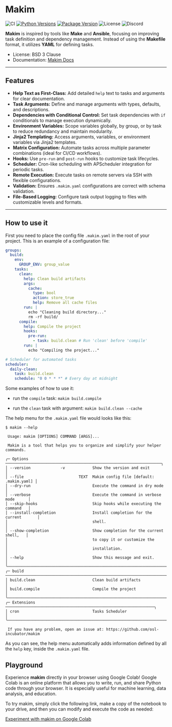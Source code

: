 # Makim

![CI](https://img.shields.io/github/actions/workflow/status/osl-incubator/makim/main.yaml?logo=github&label=CI)
[![Python Versions](https://img.shields.io/pypi/pyversions/makim)](https://pypi.org/project/makim/)
[![Package Version](https://img.shields.io/pypi/v/makim?color=blue)](https://pypi.org/project/makim/)
![License](https://img.shields.io/pypi/l/makim?color=blue)
![Discord](https://img.shields.io/discord/796786891798085652?logo=discord&color=blue)

**Makim** is inspired by tools like **Make** and **Ansible**, focusing on
improving task definition and dependency management. Instead of using the
**Makefile** format, it utilizes **YAML** for defining tasks.

- License: BSD 3 Clause
- Documentation: [Makim Docs](https://osl-incubator.github.io/makim)

---

## Features

- **Help Text as First-Class:** Add detailed `help` text to tasks and arguments
  for clear documentation.
- **Task Arguments:** Define and manage arguments with types, defaults, and
  descriptions.
- **Dependencies with Conditional Control:** Set task dependencies with `if`
  conditionals to manage execution dynamically.
- **Environment Variables:** Scope variables globally, by group, or by task to
  reduce redundancy and maintain modularity.
- **Jinja2 Templating:** Access arguments, variables, or environment variables
  via Jinja2 templates.
- **Matrix Configuration:** Automate tasks across multiple parameter
  combinations (ideal for CI/CD workflows).
- **Hooks:** Use `pre-run` and `post-run` hooks to customize task lifecycles.
- **Scheduler:** Cron-like scheduling with APScheduler integration for periodic
  tasks.
- **Remote Execution:** Execute tasks on remote servers via SSH with flexible
  configurations.
- **Validation:** Ensures `.makim.yaml` configurations are correct with schema
  validation.
- **File-Based Logging:** Configure task output logging to files with customizable
  levels and formats.

---

## How to use it

First you need to place the config file `.makim.yaml` in the root of your
project. This is an example of a configuration file:

```yaml
groups:
  build:
    env:
      GROUP_ENV: group_value
    tasks:
      clean:
        help: Clean build artifacts
        args:
          cache:
            type: bool
            action: store_true
            help: Remove all cache files
        run: |
          echo "Cleaning build directory..."
          rm -rf build/
      compile:
        help: Compile the project
        hooks:
          pre-run:
            - task: build.clean # Run 'clean' before 'compile'
        run: |
          echo "Compiling the project..."

# Scheduler for automated tasks
scheduler:
  daily-clean:
    task: build.clean
    schedule: "0 0 * * *" # Every day at midnight
```

Some examples of how to use it:

- run the `compile` task: `makim build.compile`

- run the `clean` task with argument: `makim build.clean --cache`

The help menu for the `.makim.yaml` file would looks like this:

```
$ makim --help

 Usage: makim [OPTIONS] COMMAND [ARGS]...

 Makim is a tool that helps you to organize and simplify your helper commands.

╭─ Options ────────────────────────────────────────────────────────────────────╮
│ --version             -v            Show the version and exit                │
│ --file                        TEXT  Makim config file [default: .makim.yaml] │
│ --dry-run                           Execute the command in dry mode          │
│ --verbose                           Execute the command in verbose mode      │
│ --skip-hooks                        Skip hooks while executing the command   │
│ --install-completion                Install completion for the current       │
│                                     shell.                                   │
│ --show-completion                   Show completion for the current shell,   │
│                                     to copy it or customize the              │
│                                     installation.                            │
│ --help                              Show this message and exit.              │
╰──────────────────────────────────────────────────────────────────────────────╯
╭─ build ──────────────────────────────────────────────────────────────────────╮
│ build.clean                         Clean build artifacts                    │
│ build.compile                       Compile the project                      │
╰──────────────────────────────────────────────────────────────────────────────╯
╭─ Extensions ─────────────────────────────────────────────────────────────────╮
│ cron                                Tasks Scheduler                          │
╰──────────────────────────────────────────────────────────────────────────────╯

 If you have any problem, open an issue at: https://github.com/osl-incubator/makim
```

As you can see, the help menu automatically adds information defined by all the
`help` key, inside the `.makim.yaml` file.

## Playground

Experience **makim** directly in your browser using Google Colab! Google Colab
is an online platform that allows you to write, run, and share Python code
through your browser. It is especially useful for machine learning, data
analysis, and education.

To try makim, simply click the following link, make a copy of the notebook to
your drive, and then you can modify and execute the code as needed:

[Experiment with makim on Google Colab](https://colab.research.google.com/drive/1m131pqi6Bjq8Hp8YN_Cbuyezn61f19lB?usp=sharing)
